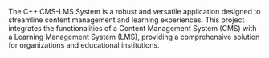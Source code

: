 The C++ CMS-LMS System is a robust and versatile application designed to streamline content management and learning experiences. This project integrates the functionalities of a Content Management System (CMS) with a Learning Management System (LMS), providing a comprehensive solution for organizations and educational institutions.
